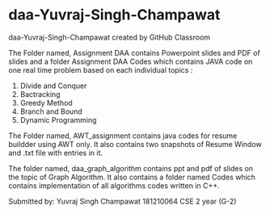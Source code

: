 # daa-Yuvraj-Singh-Champawat
daa-Yuvraj-Singh-Champawat created by GitHub Classroom

The Folder named, Assignment DAA contains Powerpoint slides and PDF of slides and a folder Assignment DAA Codes which contains JAVA code 
on one real time problem based on each individual topics :
1. Divide and Conquer
2. Bactracking
3. Greedy Method
4. Branch and Bound
5. Dynamic Programming

The Folder named, AWT_assignment contains java codes for resume buildder using AWT only. It also contains two snapshots of Resume Window
and .txt file with entries in it.

The folder named, daa_graph_algorithm contains ppt and pdf of slides on the topic of Graph Algorithm. It also contains a folder named Codes which contains implementation of all algorithms codes written in C++.

Submitted by:
Yuvraj Singh Champawat
181210064
CSE 2 year (G-2)
